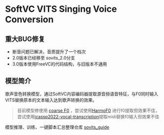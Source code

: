 # SoftVC VITS Singing Voice Conversion
## 重大BUG修复
+ 断音问题已解决，音质提升了一个档次
+ 2.0版本已经移至 sovits_2.0分支
+ 3.0版本使用FreeVC的代码结构，与旧版本不通用

## 模型简介
歌声音色转换模型，通过SoftVC内容编码器提取源音频语音特征，与F0同时输入VITS替换原本的文本输入达到歌声转换的效果。
> 目前模型修使用 [coarse F0](https://github.com/PlayVoice/VI-SVC/blob/main/svc/prepare/preprocess_wave.py) ，尝试使用[HarmoF0](https://github.com/wx-wei/harmof0) 进行f0提取但效果不佳，尝试使用[icassp2022-vocal-transcription](https://github.com/keums/icassp2022-vocal-transcription)提取midi替换f0输入但效果不佳

模型推理、训练、一键脚本汇总整理仓库 [sovits_guide](https://github.com/IceKyrin/sovits_guide)

